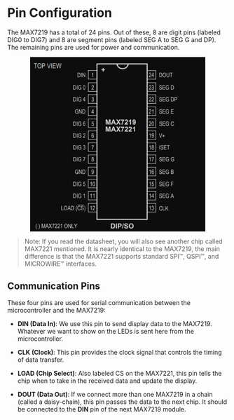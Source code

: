 # Pin Configuration

The MAX7219 has a total of 24 pins. Out of these, 8 are digit pins (labeled DIG0 to DIG7) and 8 are segment pins (labeled SEG A to SEG G and DP). The remaining pins are used for power and communication.

<img style="display: block; margin: auto;width:400px;" alt="MAX7219 Pin Configuration" src="./images/max7219-pin-configuration.png"/>


> Note: If you read the datasheet, you will also see another chip called MAX7221 mentioned. It is nearly identical to the MAX7219, the main difference is that the MAX7221 supports standard SPI™, QSPI™, and MICROWIRE™ interfaces.

## Communication Pins

These four pins are used for serial communication between the microcontroller and the MAX7219:

- **DIN (Data In)**: We use this pin to send display data to the MAX7219. Whatever we want to show on the LEDs is sent here from the microcontroller.

- **CLK (Clock)**: This pin provides the clock signal that controls the timing of data transfer.

- **LOAD (Chip Select)**: Also labeled CS on the MAX7221, this pin tells the chip when to take in the received data and update the display.

- **DOUT (Data Out)**: If we connect more than one MAX7219 in a chain (called a daisy-chain), this pin passes the data to the next chip. It should be connected to the **DIN** pin of the next MAX7219 module.
